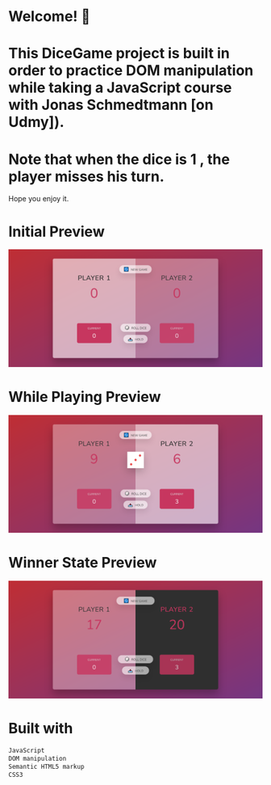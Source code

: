 # Welcome! 👋
# This DiceGame project is built in order to practice DOM manipulation while taking a JavaScript course with Jonas Schmedtmann [on Udmy]).
# Note that when the dice is 1 , the player misses his turn. 
Hope you enjoy it.

# Initial Preview
![Initial Preview for DiceGame project](shots/init.png)

# While Playing Preview
![While Playing Preview for DiceGame project](shots/playing.png)

# Winner State Preview
![Winner State Preview for DiceGame project](shots/winner.png)


# Built with

    JavaScript 
    DOM manipulation
    Semantic HTML5 markup
    CSS3
    

